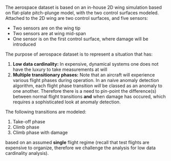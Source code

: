 The aerospace dataset is based on an in-house 2D wing simulation based on  flat-plate pitch-plunge model, with the two control surfaces modeled. Attached to the 2D wing are two control surfaces, and five sensors:

 - Two sensors are on the wing tip
 - Two sensors are at wing mid-span
 - One sensor is on the first control surface, where damage will be introduced

The purpose of aerospace dataset is to represent a situation that has:

 1. **Low data cardinality:** In expensive, dynamical systems one does not have the luxury to take measurements at will
 2. **Multiple transitionary phases:** Note that an aircraft will experience various flight phases during operation. In an naive anomaly detection algorithm, each flight phase transition *will* be classed as an anomaly to one another. Therefore there is a need to pin-point the difference(s) between normal flight transitions **and** when damage has occured, which requires a sophisticated look at anomaly detection.

The following transitions are modeled:

 1. Take-off phase
 2. Climb phase
 3. Climb phase with damage

based on an assumed **single** flight regime (recall that test flights are expensive to organize, therefore we challenge the analysis for low data cardinality analysis).
